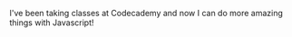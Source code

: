 I've been taking classes at Codecademy and now I can do more amazing things with Javascript!

<html>
<body>

<script>
var confirmResult = confirm("I can do more things now that I'm accustomed to programming websites.\nGet Ready!");
console.log("Confirm result was " + confirmResult);
if(confirmResult==true){
  
}else{
  
}
</script>

</body>
</html>

